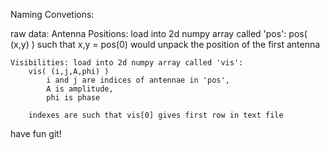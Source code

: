 Naming Convetions:

raw data:
    Antenna Positions: load into 2d numpy array called 'pos': 
        pos( (x,y) )
            such that x,y = pos(0) would unpack the position of the first antenna
            
    Visibilities: load into 2d numpy array called 'vis': 
        vis( (i,j,A,phi) )
            i and j are indices of antennae in 'pos', 
            A is amplitude,
            phi is phase
        
        indexes are such that vis[0] gives first row in text file

have fun git!
